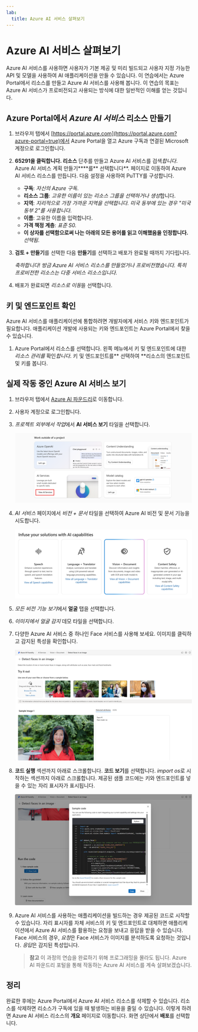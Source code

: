 ```yaml
---
lab:
  title: Azure AI 서비스 살펴보기
---
```


# Azure AI 서비스 살펴보기

Azure AI 서비스를 사용하면 사용자가 기본 제공 및 미리 빌드되고 사용자 지정 가능한 API 및 모델을 사용하여 AI 애플리케이션을 만들 수 있습니다. 이 연습에서는 Azure Portal에서 리소스를 만들고 Azure AI 서비스를 사용해 봅니다. 이 연습의 목표는 Azure AI 서비스가 프로비전되고 사용되는 방식에 대한 일반적인 이해를 얻는 것입니다.

## Azure Portal에서 *Azure AI 서비스* 리소스 만들기

1. 브라우저 탭에서 [https://portal.azure.com](https://portal.azure.com?azure-portal=true)에서 Azure Portal을 열고 Azure 구독과 연결된 Microsoft 계정으로 로그인합니다.

1. **65291을 클릭합니다. 리소스** 단추를 만들고 Azure AI 서비스를 검색*합니다*. Azure AI 서비스 계획 만들기****를** 선택합니다**. 페이지로 이동하여 Azure AI 서비스 리소스를 만듭니다. 다음 설정을 사용하여 PuTTY를 구성합니다.
    - **구독**: *자신의 Azure 구독*.
    - **리소스 그룹**: *고유한 이름이 있는 리소스 그룹을 선택하거나 생성*합니다.
    - **지역**: *지리적으로 가장 가까운 지역을 선택합니다. 미국 동부에 있는 경우 "미국 동부 2"를 사용합니다*.
    - **이름**: 고유한 이름을 입력합니다.
    - **가격 책정 계층**: *표준 S0.*
    - **이 상자를 선택함으로써 나는 아래의 모든 용어를 읽고 이해했음을 인정합니다.** *선택됨*.

1. **검토 + 만들기**를 선택한 다음 **만들기**를 선택하고 배포가 완료될 때까지 기다립니다.

    *축하합니다! 방금 Azure AI 서비스 리소스를 만들었거나 프로비전했습니다. 특히 프로비전한 리소스는 다중 서비스 리소스입니다.*

1. 배포가 완료되면 *리소스로 이동*을 선택합니다. 

## 키 및 엔드포인트 확인

Azure AI 서비스를 애플리케이션에 통합하려면 개발자에게 서비스 키와 엔드포인트가 필요합니다. 애플리케이션 개발에 사용되는 키와 엔드포인트는 Azure Portal에서 찾을 수 있습니다. 

1. Azure Portal에서 리소스를 선택합니다. 왼쪽 메뉴에서 키 및 엔드포인트에 대한 *리소스 관리를* 확인*합니다*. 키 및 엔드포인트를** 선택하여 **리소스의 엔드포인트 및 키를 봅니다. 

## 실제 작동 중인 Azure AI 서비스 보기

1. 브라우저 탭에서 [Azure AI 파운드리](https://ai.azure.com?azure-portal=true)로 이동합니다.

1. 사용자 계정으로 로그인합니다. 

1. *프로젝트 외부에서 작업*에서 **AI 서비스 보기** 타일을 선택합니다.
 
    ![AI 서비스를 선택한 프로젝트 화면의 왼쪽 메뉴 스크린샷.](./media/view-ai-foundry-outside-project.png)  

1. *AI 서비스* 페이지에서 *비전 + 문서* 타일을 선택하여 Azure AI 비전 및 문서 기능을 시도합니다.

    ![AI 서비스 페이지에서 선택한 비전 및 문서 타일의 스크린샷.](./media/vision-document-tile.png)

1. *모든 비전 기능 보기*에서 **얼굴** 탭을 선택합니다. 

1. *이미지에서 얼굴 감지* 데모 타일을 선택합니다. 

1. 다양한 Azure AI 서비스 중 하나인 Face 서비스를 사용해 보세요. 이미지를 클릭하고 감지된 특성을 확인합니다. 

    ![Azure AI 파운드리 포털의 얼굴 감지 데모 스크린샷.](./media/detect-faces-demo.png)

1. **코드 실행** 섹션까지 아래로 스크롤합니다. **코드 보기**를 선택합니다. *import os*로 시작하는 섹션까지 아래로 스크롤합니다. 제공된 샘플 코드에는 키와 엔드포인트를 넣을 수 있는 자리 표시자가 표시됩니다.

    ![키 및 엔드포인트의 코드 자리 표시자를 볼 수 있는 코드 보기 화면의 스크린샷.](./media/view-code-example.png) 

1. Azure AI 서비스를 사용하는 애플리케이션을 빌드하는 경우 제공된 코드로 시작할 수 있습니다. 자리 표시자를 자체 서비스의 키 및 엔드포인트로 대체하면 애플리케이션에서 Azure AI 서비스를 활용하는 요청을 보내고 응답을 받을 수 있습니다. Face 서비스의 경우, *요청*은 Face 서비스가 이미지를 분석하도록 요청하는 것입니다. *응답*은 감지된 특성입니다. 

    >**참고** 이 과정의 연습을 완료하기 위해 프로그래밍을 몰라도 됩니다. Azure AI 파운드리 포털을 통해 작동하는 Azure AI 서비스를 계속 살펴보겠습니다.  
 
## 정리 

완료한 후에는 Azure Portal에서 Azure AI 서비스 리소스를 삭제할 수 있습니다. 리소스를 삭제하면 리소스가 구독에 있을 때 발생하는 비용을 줄일 수 있습니다. 이렇게 하려면 Azure AI 서비스 리소스의 **개요** 페이지로 이동합니다. 화면 상단에서 **배포**를 선택합니다.









